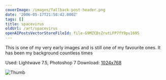 ```yaml
---
coverImage: /images/fallback-post-header.png
date: '2006-05-17T21:58:42.000Z'
tags: []
title: spacevirus
oldUrl: /art/spacevirus
openAIPostsVectorStoreFileId: file-G9MZCBsZrutLFP7fY9pu1695
---
```


This is one of my very early images and is still one of my favourite ones. It has been my background countless times

Used: Lightwave 7.5, Photoshop 7
Download: [1024x768](https://www.mikecann.co.uk/Images/Art-Full/spacevirus.jpg)

![Thumb](https://www.mikecann.co.uk/Images/Art-Thumbs/spacevirus.gif "Thumb")
